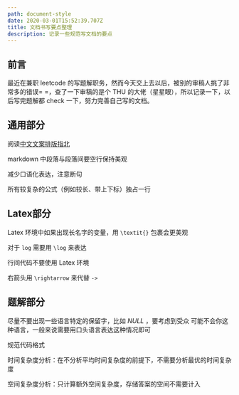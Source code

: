 ```yaml
---
path: document-style
date: 2020-03-01T15:52:39.707Z
title: 文档书写要点整理
description: 记录一些规范写文档的要点
---
```

## 前言

最近在兼职 leetcode 的写题解职务，然而今天交上去以后，被别的审稿人挑了非常多的错误= =，查了一下审稿的是个 THU 的大佬（星星眼），所以记录一下，以后写完题解都 check 一下，努力完善自己写的文档。

## 通用部分

阅读[中文文案排版指北](https://mazhuang.org/wiki/chinese-copywriting-guidelines/)

markdown 中段落与段落间要空行保持美观

减少口语化表达，注意断句

所有较复杂的公式（例如较长、带上下标）独占一行



## Latex部分

Latex 环境中如果出现长名字的变量，用 `\textit{}` 包裹会更美观

对于 `log` 需要用 `\log` 来表达

行间代码不要使用 Latex 环境

右箭头用 `\rightarrow` 来代替 `->` 



## 题解部分

尽量不要出现一些语言特定的保留字，比如 $\textit{NULL}$ ，要考虑到受众
可能不会你这种语言，一般来说需要用口头语言表达这种情况即可

规范代码格式

时间复杂度分析：在不分析平均时间复杂度的前提下，不需要分析最优的时间复杂度

空间复杂度分析：只计算额外空间复杂度，存储答案的空间不需要计入